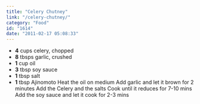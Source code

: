 ```yaml
---
title: "Celery Chutney"
link: "/celery-chutney/"
category: "Food"
id: "1614"
date: "2011-02-17 05:08:33"
---
```


* **4** cups celery, chopped
* **8** tbsps garlic, crushed
* **1** cup oil
* **3** tbsp soy sauce
* **1** tbsp salt
* **1** tbsp Ajinomoto Heat the oil on medium Add garlic and let it brown for 2 minutes Add the Celery and the salts
  Cook until it reduces for 7-10 mins Add the soy sauce and let it cook for 2-3 mins
